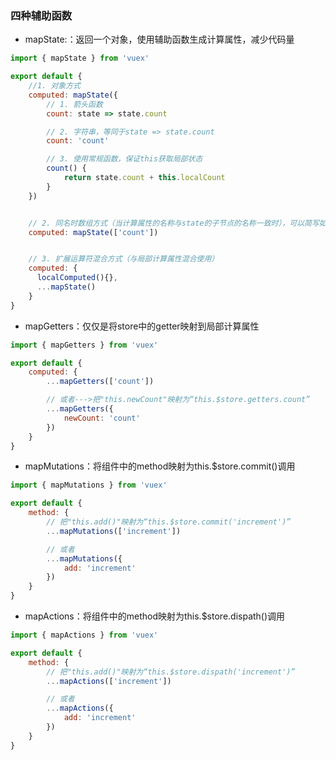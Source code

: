 ### 四种辅助函数

* mapState:：返回一个对象，使用辅助函数生成计算属性，减少代码量

```js
import { mapState } from 'vuex'

export default {
    //1. 对象方式
    computed: mapState({
        // 1. 箭头函数
        count: state => state.count

        // 2. 字符串，等同于state => state.count
        count: 'count'

        // 3. 使用常规函数，保证this获取局部状态
        count() {
            return state.count + this.localCount
        }
    })


    // 2. 同名时数组方式（当计算属性的名称与state的子节点的名称一致时），可以简写如下：
    computed: mapState(['count'])


    // 3. 扩展运算符混合方式（与局部计算属性混合使用）
    computed: {
      localComputed(){},
      ...mapState()
    }
}
```

* mapGetters：仅仅是将store中的getter映射到局部计算属性

```js
import { mapGetters } from 'vuex'

export default {
    computed: {
        ...mapGetters(['count'])

        // 或者--->把"this.newCount"映射为“this.$store.getters.count”
        ...mapGetters({
            newCount: 'count'
        })
    }
}
```

* mapMutations：将组件中的method映射为this.$store.commit\(\)调用

```js
import { mapMutations } from 'vuex'

export default {
    method: {
        // 把"this.add()"映射为“this.$store.commit('increment')”
        ...mapMutations(['increment'])

        // 或者
        ...mapMutations({
            add: 'increment'
        })
    }
}
```

* mapActions：将组件中的method映射为this.$store.dispath\(\)调用

```js
import { mapActions } from 'vuex'

export default {
    method: {
        // 把"this.add()"映射为“this.$store.dispath('increment')”
        ...mapActions(['increment'])

        // 或者
        ...mapActions({
            add: 'increment'
        })
    }
}
```



